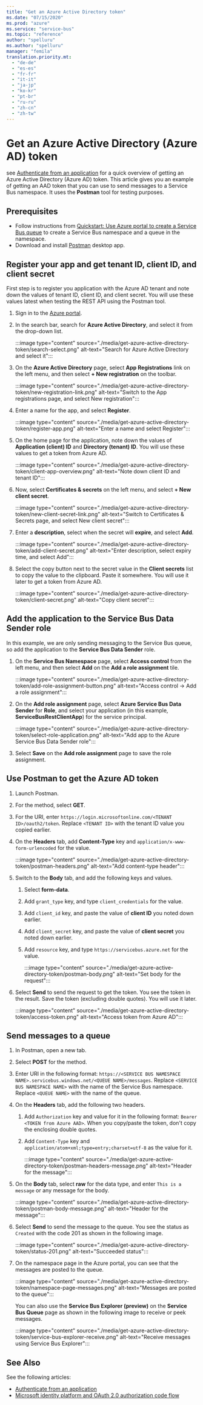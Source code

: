 ```yaml
---
title: "Get an Azure Active Directory token"
ms.date: "07/15/2020"
ms.prod: "azure"
ms.service: "service-bus"
ms.topic: "reference"
author: "spelluru"
ms.author: "spelluru"
manager: "femila"
translation.priority.mt: 
  - "de-de"
  - "es-es"
  - "fr-fr"
  - "it-it"
  - "ja-jp"
  - "ko-kr"
  - "pt-br"
  - "ru-ru"
  - "zh-cn"
  - "zh-tw"
---
```


# Get an Azure Active Directory (Azure AD) token 
see [Authenticate from an application](get-azure-active-directory-token.md) for a quick overview of getting an Azure Active Directory (Azure AD) token. This article gives you an example of getting an AAD token that you can use to send messages to a Service Bus namespace. It uses the **Postman** tool for testing purposes. 

## Prerequisites

- Follow instructions from [Quickstart: Use Azure portal to create a Service Bus queue](https://docs.microsoft.com/azure/service-bus-messaging/service-bus-quickstart-portal) to create a Service Bus namespace and a queue in the namespace.
- Download and install [Postman](https://www.postman.com/) desktop app.

## Register your app and get tenant ID, client ID, and client secret
First step is to register you application with the Azure AD tenant and note down the values of tenant ID, client ID, and client secret. You will use these values latest when testing the REST API using the Postman tool. 

1. Sign in to the [Azure portal](https://portal.azure.com).
1. In the search bar, search for **Azure Active Directory**, and select it from the drop-down list. 

    :::image type="content" source="./media/get-azure-active-directory-token/search-select.png" alt-text="Search for Azure Active Directory and select it":::
1. On the **Azure Active Directory** page, select **App Registrations** link on the left menu, and then select **+ New registration** on the toolbar. 

    :::image type="content" source="./media/get-azure-active-directory-token/new-registration-link.png" alt-text="Switch to the App registrations page, and select New registration":::
4. Enter a name for the app, and select **Register**. 

    :::image type="content" source="./media/get-azure-active-directory-token/register-app.png" alt-text="Enter a name and select Register":::    
1. On the home page for the application, note down the values of **Application (client) ID** and **Directory (tenant) ID**. You will use these values to get a token from Azure AD. 

    :::image type="content" source="./media/get-azure-active-directory-token/client-app-overview.png" alt-text="Note down client ID and tenant ID":::    
1. Now, select **Certificates & secrets** on the left menu, and select **+ New client secret**. 

    :::image type="content" source="./media/get-azure-active-directory-token/new-client-secret-link.png" alt-text="Switch to Certificates & Secrets page, and select New client secret":::    
1. Enter a **description**, select when the secret will **expire**, and select **Add**. 

    :::image type="content" source="./media/get-azure-active-directory-token/add-client-secret.png" alt-text="Enter description, select expiry time, and select Add":::    
8. Select the copy button next to the secret value in the **Client secrets** list to copy the value to the clipboard. Paste it somewhere. You will use it later to get a token from Azure AD.

    :::image type="content" source="./media/get-azure-active-directory-token/client-secret.png" alt-text="Copy client secret":::

## Add the application to the Service Bus Data Sender role 
In this example, we are only sending messaging to the Service Bus queue, so add the application to the **Service Bus Data Sender** role. 

1. On the **Service Bus Namespace** page, select **Access control** from the left menu, and then select **Add** on the **Add a role assignment** tile. 

    :::image type="content" source="./media/get-azure-active-directory-token/add-role-assignment-button.png" alt-text="Access control -> Add a role assignment":::    
1. On the **Add role assignment** page, select **Azure Service Bus Data Sender** for **Role**, and select your application (in this example, **ServiceBusRestClientApp**) for the service principal. 

    :::image type="content" source="./media/get-azure-active-directory-token/select-role-application.png" alt-text="Add app to the Azure Service Bus Data Sender role":::
1. Select **Save** on the **Add role assignment** page to save the role assignment. 


## Use Postman to get the Azure AD token 

1. Launch Postman. 
1. For the method, select **GET**.
1. For the URI, enter `https://login.microsoftonline.com/<TENANT ID>/oauth2/token`. Replace `<TENANT ID>` with the tenant ID value you copied earlier. 
1. On the **Headers** tab, add **Content-Type** key and `application/x-www-form-urlencoded` for the value. 

    :::image type="content" source="./media/get-azure-active-directory-token/postman-headers.png" alt-text="Add content-type header":::
1. Switch to the **Body** tab, and add the following keys and values. 
    1. Select **form-data**. 
    2. Add `grant_type` key, and type `client_credentials` for the value. 
    3. Add `client_id` key, and paste the value of **client ID** you noted down earlier. 
    1. Add `client_secret` key, and paste the value of **client secret** you noted down earlier. 
    1. Add `resource` key, and type `https://servicebus.azure.net` for the value. 

        :::image type="content" source="./media/get-azure-active-directory-token/postman-body.png" alt-text="Set body for the request":::
6. Select **Send** to send the request to get the token. You see the token in the result. Save the token (excluding double quotes). You will use it later. 

    :::image type="content" source="./media/get-azure-active-directory-token/access-token.png" alt-text="Access token from Azure AD":::    

## Send messages to a queue

1. In Postman, open a new tab. 
1. Select **POST** for the method. 
1. Enter URI in the following format: `https://<SERVICE BUS NAMESPACE NAME>.servicebus.windows.net/<QUEUE NAME>/messages`. Replace `<SERVICE BUS NAMESPACE NAME>` with the name of the Service Bus namespace. Replace `<QUEUE NAME>` with the name of the queue. 
1. On the **Headers** tab, add the following two headers.
    1. Add `Authorization` key and value for it in the following format: `Bearer <TOKEN from Azure AAD>`. When you copy/paste the token, don't copy the enclosing double quotes. 
    1. Add `Content-Type` key and `application/atom+xml;type=entry;charset=utf-8` as the value for it. 

        :::image type="content" source="./media/get-azure-active-directory-token/postman-headers-message.png" alt-text="Header for the message":::
5. On the **Body** tab, select **raw** for the data type, and enter `This is a message` or any message for the body. 

    :::image type="content" source="./media/get-azure-active-directory-token/postman-body-message.png" alt-text="Header for the message":::    
1. Select **Send** to send the message to the queue. You see the status as `Created` with the code 201 as shown in the following image. 

    :::image type="content" source="./media/get-azure-active-directory-token/status-201.png" alt-text="Succeeded status":::
2. On the namespace page in the Azure portal, you can see that the messages are posted to the queue.

    :::image type="content" source="./media/get-azure-active-directory-token/namespace-page-messages.png" alt-text="Messages are posted to the queue":::

    You can also use the **Service Bus Explorer (preview)** on the **Service Bus Queue** page as shown in the following image to receive or peek messages. 

    :::image type="content" source="./media/get-azure-active-directory-token/service-bus-explorer-receive.png" alt-text="Receive messages using Service Bus Explorer":::    
    
## See Also  
See the following articles:

- [Authenticate from an application](https://docs.microsoft.com/azure/service-bus-messaging/authenticate-application#authenticate-from-an-application)
- [Microsoft identity platform and OAuth 2.0 authorization code flow](https://docs.microsoft.com/azure/active-directory/develop/v2-oauth2-auth-code-flow)

